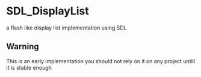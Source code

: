 # SDL_DisplayList
a flash like display list implementation using SDL

Warning
--------
This is an early implementation you should not rely on it on any project untill it is stable enough
